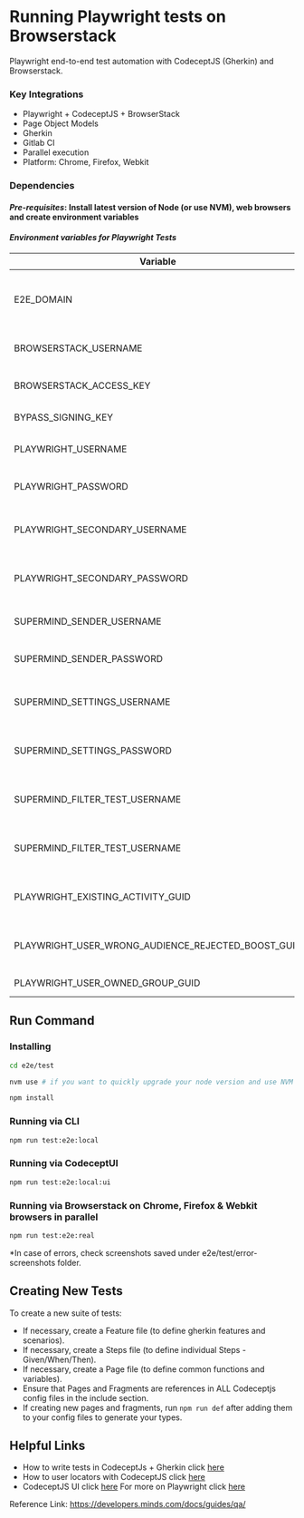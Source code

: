 # Running Playwright tests on Browserstack

Playwright end-to-end test automation with CodeceptJS (Gherkin) and Browserstack.

### Key Integrations

* Playwright + CodeceptJS + BrowserStack
* Page Object Models
* Gherkin
* Gitlab CI
* Parallel execution
* Platform: Chrome, Firefox, Webkit

### Dependencies

#### _Pre-requisites_: Install latest version of Node (or use NVM), web browsers and create environment variables

#### _Environment variables for Playwright Tests_

| Variable | Description |
| -------- | ----------- |
| E2E_DOMAIN | The URL you are testing against. eg: 'http://localhost:8080'. Do not include a trailing slash. |
| BROWSERSTACK_USERNAME | Optional username for Browserstack integration |
| BROWSERSTACK_ACCESS_KEY | Optional access key for Browserstack integration |
| BYPASS_SIGNING_KEY | The key to sign the bypass tokens with |
| PLAYWRIGHT_USERNAME | The username of the default user you will test against |
| PLAYWRIGHT_PASSWORD | The password of the default user you will test against |
| PLAYWRIGHT_SECONDARY_USERNAME | The username of the default secondary user you will test against |
| PLAYWRIGHT_SECONDARY_PASSWORD | The password of the default secondary user you will test against |
| SUPERMIND_SENDER_USERNAME | The username of a dedicated user to act as a supermind sender |
| SUPERMIND_SENDER_PASSWORD | The password of a dedicated user to act as a supermind sender |
| SUPERMIND_SETTINGS_USERNAME | Username of a dedicated user for testing Supermind Settings |
| SUPERMIND_SETTINGS_PASSWORD | Password of a dedicated user for testing Supermind Settings |
| SUPERMIND_FILTER_TEST_USERNAME | Username of a dedicated user for testing Supermind Console filters |
| SUPERMIND_FILTER_TEST_USERNAME | Password of a dedicated user for testing Supermind Console filters |
| PLAYWRIGHT_EXISTING_ACTIVITY_GUID | Guid for an activity that we know to exist (i.e. has a working SEP) |
| PLAYWRIGHT_USER_WRONG_AUDIENCE_REJECTED_BOOST_GUID | GUID of a boost rejected for wrong audience owned by the main test user |
| PLAYWRIGHT_USER_OWNED_GROUP_GUID | Guid of a group owner by main test user |

## Run Command

### Installing

```sh
cd e2e/test

nvm use # if you want to quickly upgrade your node version and use NVM

npm install
```

### Running via CLI

```sh
npm run test:e2e:local
```

### Running via CodeceptUI

```sh
npm run test:e2e:local:ui
```

### Running via Browserstack on Chrome, Firefox & Webkit browsers in parallel

```sh
npm run test:e2e:real
```

*In case of errors, check screenshots saved under e2e/test/error-screenshots folder.

## Creating New Tests
To create a new suite of tests:
- If necessary, create a Feature file (to define gherkin features and scenarios).
- If necessary, create a Steps file (to define individual Steps - Given/When/Then).
- If necessary, create a Page file (to define common functions and variables).
- Ensure that Pages and Fragments are references in ALL Codeceptjs config files in the include section.
- If creating new pages and fragments, run `npm run def` after adding them to your config files to generate your types.

## Helpful Links
- How to write tests in CodeceptJs + Gherkin click [here](https://codecept.io/bdd/)
- How to user locators with CodeceptJS click [here](https://codecept.io/locators/#locator-builder)
- CodeceptJS UI click [here](https://codecept.io/ui/)
 For more on Playwright click [here](https://playwright.dev/)

Reference Link: https://developers.minds.com/docs/guides/qa/
